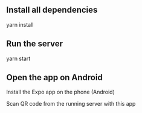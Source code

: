 ## Install all dependencies

yarn install

## Run the server

yarn start

## Open the app on Android

Install the Expo app on the phone (Android)

Scan QR code from the running server with this app